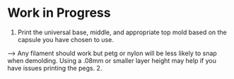 # Work in Progress

1. Print the universal base, middle, and appropriate top mold based on the capsule you have chosen to use. 

--> Any filament should work but petg or nylon will be less likely to snap when demolding. Using a .08mm or smaller layer height may help if you have issues printing the pegs. 
2. 

